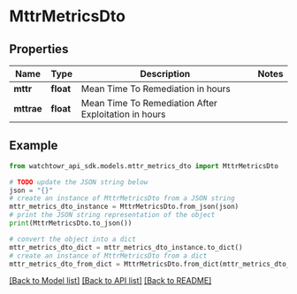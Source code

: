 # MttrMetricsDto


## Properties

Name | Type | Description | Notes
------------ | ------------- | ------------- | -------------
**mttr** | **float** | Mean Time To Remediation in hours | 
**mttrae** | **float** | Mean Time To Remediation After Exploitation in hours | 

## Example

```python
from watchtowr_api_sdk.models.mttr_metrics_dto import MttrMetricsDto

# TODO update the JSON string below
json = "{}"
# create an instance of MttrMetricsDto from a JSON string
mttr_metrics_dto_instance = MttrMetricsDto.from_json(json)
# print the JSON string representation of the object
print(MttrMetricsDto.to_json())

# convert the object into a dict
mttr_metrics_dto_dict = mttr_metrics_dto_instance.to_dict()
# create an instance of MttrMetricsDto from a dict
mttr_metrics_dto_from_dict = MttrMetricsDto.from_dict(mttr_metrics_dto_dict)
```
[[Back to Model list]](../README.md#documentation-for-models) [[Back to API list]](../README.md#documentation-for-api-endpoints) [[Back to README]](../README.md)


